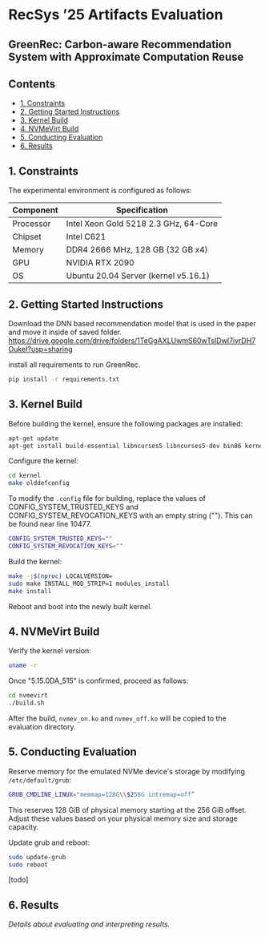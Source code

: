 
# RecSys ’25 Artifacts Evaluation

## GreenRec: Carbon-aware Recommendation System with Approximate Computation Reuse

## Contents
- [1. Constraints](#1-constraints)
- [2. Getting Started Instructions](#2-getting-started-instructions)
- [3. Kernel Build](#3-kernel-build)
- [4. NVMeVirt Build](#4-nvmevirt-build)
- [5. Conducting Evaluation](#5-conducting-evaluation)
- [6. Results](#6-results)

## 1. Constraints

The experimental environment is configured as follows:

| **Component** | **Specification**                  |
|---------------|------------------------------------|
| Processor     | Intel Xeon Gold 5218 2.3 GHz, 64-Core |
| Chipset       | Intel C621                         |
| Memory        | DDR4 2666 MHz, 128 GB (32 GB x4)  |
| GPU            | NVIDIA RTX 2090 |
| OS            | Ubuntu 20.04 Server (kernel v5.16.1)|

## 2. Getting Started Instructions
Download the DNN based recommendation model that is used in the paper and move it inside of saved folder.
https://drive.google.com/drive/folders/1TeGgAXLUwmS60wTsIDwI7ivrDH7OukeI?usp=sharing

install all requirements to run GreenRec.
```bash
pip install -r requirements.txt
```

## 3. Kernel Build

Before building the kernel, ensure the following packages are installed:
```bash
apt-get update
apt-get install build-essential libncurses5 libncurses5-dev bin86 kernel-package libssl-dev bison flex libelf-dev dwarves
```
Configure the kernel:
```bash
cd kernel
make olddefconfig
```
To modify the `.config` file for building, replace the values of CONFIG_SYSTEM_TRUSTED_KEYS and CONFIG_SYSTEM_REVOCATION_KEYS with an empty string (""). This can be found near line 10477.

```bash
CONFIG_SYSTEM_TRUSTED_KEYS=""
CONFIG_SYSTEM_REVOCATION_KEYS=""
```

Build the kernel:
```bash
make -j$(nproc) LOCALVERSION=
sudo make INSTALL_MOD_STRIP=1 modules_install  
make install
```
Reboot and boot into the newly built kernel.

## 4. NVMeVirt Build

Verify the kernel version:
```bash
uname -r
```
Once "5.15.0DA_515" is confirmed, proceed as follows:
```bash
cd nvmevirt
./build.sh
```
After the build, `nvmev_on.ko` and `nvmev_off.ko` will be copied to the evaluation directory.

## 5. Conducting Evaluation

Reserve memory for the emulated NVMe device's storage by modifying `/etc/default/grub`:
```bash
GRUB_CMDLINE_LINUX="memmap=128G\\$256G intremap=off”
```
This reserves 128 GiB of physical memory starting at the 256 GiB offset. Adjust these values based on your physical memory size and storage capacity.

Update grub and reboot:
```bash
sudo update-grub
sudo reboot
```

[todo]

## 6. Results
*Details about evaluating and interpreting results.*
